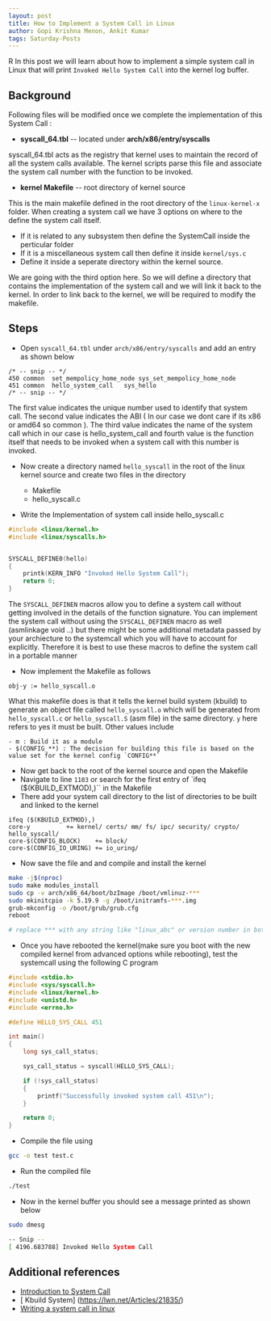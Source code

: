 ```yaml
---
layout: post
title: How to Implement a System Call in Linux
author: Gopi Krishna Menon, Ankit Kumar
tags: Saturday-Posts
---
```

R
In this post we will learn about how to implement a simple system call in Linux that will print `Invoked Hello System Call`  into the kernel log buffer.

## Background

Following files will be modified once we complete the implementation of this System Call :

- **syscall_64.tbl** -- located under **arch/x86/entry/syscalls**

syscall_64.tbl acts as the registry that kernel uses to maintain the record of all the system
calls available. The kernel scripts parse this file and associate the system call number with the
function to be invoked.

- **kernel Makefile** -- root directory of kernel source

This is the main makefile defined in the root directory of the `linux-kernel-x` folder. When creating
a system call we have 3 options on where to the define the system call itself.

- If it is related to any subsystem then define the SystemCall inside the perticular folder
- If it is a miscellaneous system call then define it inside `kernel/sys.c`
- Define it inside a seperate directory within the kernel source.

We are going with the third option here. So we will define a directory that contains the implementation
of the system call and we will link it back to the kernel. In order to link back to the kernel, we 
will be required to modify the makefile.


## Steps 


- Open `syscall_64.tbl` under `arch/x86/entry/syscalls` and add an entry as shown below

```
/* -- snip -- */
450 common  set_mempolicy_home_node sys_set_mempolicy_home_node                                                                       
451 common  hello_system_call   sys_hello
/* -- snip -- */

```
The first value indicates the unique number used to identify that system call. The second value
indicates the ABI ( In our case we dont care if its x86 or amd64 so common ). The third value
indicates the name of the system call which in our case is hello_system_call and fourth value
is the function itself that needs to be invoked when a system call with this number is invoked.

- Now create a directory named `hello_syscall` in the root of the linux kernel source and create
two files in the directory
    - Makefile
    - hello_syscall.c


- Write the Implementation of system call inside hello_syscall.c

```c
#include <linux/kernel.h>
#include <linux/syscalls.h>


SYSCALL_DEFINE0(hello)
{
    printk(KERN_INFO "Invoked Hello System Call");
    return 0;
}
```
The `SYSCALL_DEFINEN` macros allow you to define a system call without getting involved in the details of the function signature.
You can implement the system call without using the `SYSCALL_DEFINEN` macro as well (asmlinkage void ..) but there might be some additional
metadata passed by your archiecture to the systemcall which you will have to account for explicitly. Therefore it is best to use
these macros to define the system call in a portable manner

- Now implement the Makefile as follows

```
obj-y := hello_syscall.o
```
What this makefile does is that it tells the kernel build system (kbuild) to generate an object file called `hello_syscall.o` 
which will be generated from `hello_syscall.c`  or `hello_syscall.S` (asm file) in the same directory. `y` here refers
to yes it must be built. Other values include

    - m : Build it as a module
    - $(CONFIG_**) : The decision for building this file is based on the value set for the kernel config `CONFIG**`


- Now get back to the root of the kernel source and open the Makefile 
- Navigate to line `1103` or search for the first entry of `ifeq ($(KBUILD_EXTMOD),)`` in the Makefile
- There add your system call directory to the list of directories to be built and linked to the kernel 

```
ifeq ($(KBUILD_EXTMOD),)                                                                                                              
core-y          += kernel/ certs/ mm/ fs/ ipc/ security/ crypto/ hello_syscall/ 
core-$(CONFIG_BLOCK)    += block/                                                                                                     
core-$(CONFIG_IO_URING) += io_uring/
```

- Now save the file and and compile and install the kernel

```bash
make -j$(nproc)
sudo make modules_install
sudo cp -v arch/x86_64/boot/bzImage /boot/vmlinuz-***
sudo mkinitcpio -k 5.19.9 -g /boot/initramfs-***.img
grub-mkconfig -o /boot/grub/grub.cfg
reboot

# replace *** with any string like "linux_abc" or version number in both commands(eg. /boot/vmlinuz-linux_abc  & initramfs-linux_abc.img)
```

- Once you have rebooted the kernel(make sure you boot with the new compiled kernel from advanced options while rebooting), test the systemcall using the following C program

```c
#include <stdio.h>
#include <sys/syscall.h>
#include <linux/kernel.h>
#include <unistd.h>
#include <errno.h>

#define HELLO_SYS_CALL 451

int main()
{
    long sys_call_status;

    sys_call_status = syscall(HELLO_SYS_CALL);

    if (!sys_call_status)
    {
        printf("Successfully invoked system call 451\n");
    }

    return 0;
}
```
- Compile the file using 

```bash
gcc -o test test.c
```
- Run the compiled file

```bash
./test
```
- Now in the kernel buffer you should see a message printed as shown below

```bash
sudo dmesg

-- Snip -- 
[ 4196.683788] Invoked Hello System Call
```

## Additional references 
- [Introduction to System Call](https://0xax.gitbooks.io/linux-insides/content/SysCall/linux-syscall-1.html)
- [ Kbuild System] (https://lwn.net/Articles/21835/)
- [Writing a system call in linux](https://brennan.io/2016/11/14/kernel-dev-ep3/)

